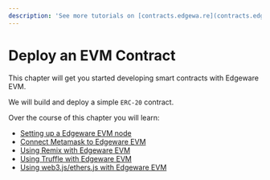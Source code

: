 ```yaml
---
description: 'See more tutorials on [contracts.edgewa.re](contracts.edgewa.re)'
---
```


# Deploy an EVM Contract

This chapter will get you started developing smart contracts with Edgeware EVM.

We will build and deploy a simple `ERC-20` contract.

Over the course of this chapter you will learn:

* [Setting up a Edgeware EVM node](https://github.com/hicommonwealth/edgeware-documentation/blob/master/docs/quickstart/evm-introduction/setting-up-a-local-node.md)
* [Connect Metamask to Edgeware EVM](interacting-with-a-edgeware-node-using-metamask.md)
* [Using Remix with Edgeware EVM](interacting-with-a-edgeware-node-using-remix.md)
* [Using Truffle with Edgeware EVM](interacting-with-a-edgeware-node-using-truffle.md)
* [Using web3.js/ethers.js with Edgeware EVM](interacting-with-a-edgeware-node-using-web3.md)

